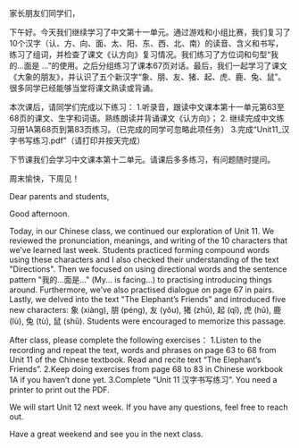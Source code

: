 家长朋友们同学们，


下午好。今天我们继续学习了中文第十一单元。通过游戏和小组比赛，我们复习了10个汉字（认、方、向、面、太、阳、东、西、北、南）的读音、含义和书写，练习了组词，并检查了课文《认方向》复习情况。我们练习了方位词和句型“我的...面是 ...”的使用。之后分组练习了课本67页对话。最后，我们一起学习了课文《大象的朋友》，并认识了五个新汉字“象、朋、友、猪、起、虎、鹿、兔、鼠”。很多同学已经能够当堂将课文熟读或背诵。

本次课后，请同学们完成以下练习：
1.听录音，跟读中文课本第十一单元第63至68页的课文、生字和词语。熟练朗读并背诵课文《认方向》；
2. 继续完成中文练习册1A第68页到第83页练习。（已完成的同学可忽略此项任务）
3.完成“Unit11_汉字书写练习.pdf”（请打印并按天完成）

下节课我们会学习中文课本第十二单元。请课后多多练习，有问题随时提问。

周末愉快，下周见！





Dear parents and students,

Good afternoon.

Today, in our Chinese class, we continued our exploration of Unit 11. We reviewed the pronunciation, meanings, and writing of the 10 characters that we’ve learned last week. Students practiced forming compound words using these characters and I also checked their understanding of the text "Directions". Then we focused on using directional words and the sentence pattern "我的...面是..." (My... is facing...) to practising introducing things around. Furthermore, we’ve also practised dialogue on page 67 in pairs. Lastly, we delved into the text "The Elephant’s Friends" and introduced five new characters: 象 (xiàng), 朋 (péng), 友 (yǒu), 猪 (zhū), 起 (qǐ), 虎 (hǔ), 鹿 (lù), 兔 (tù), 鼠 (shǔ). Students were encouraged to memorize this passage.

After class, please complete the following exercises：
1.Listen to the recording and repeat the text, words and phrases on page 63 to 68 from Unit 11 of the Chinese textbook. Read and recite text “The Elephant’s Friends”.
2.Keep doing exercises from page 68 to 83 in Chinese workbook 1A if you haven’t done yet.
3.Complete “Unit 11 汉字书写练习”.  You need a printer to print out the PDF.

We will start Unit 12 next week. If you have any questions, feel free to reach out. 

Have a great weekend and see you in the next class.
